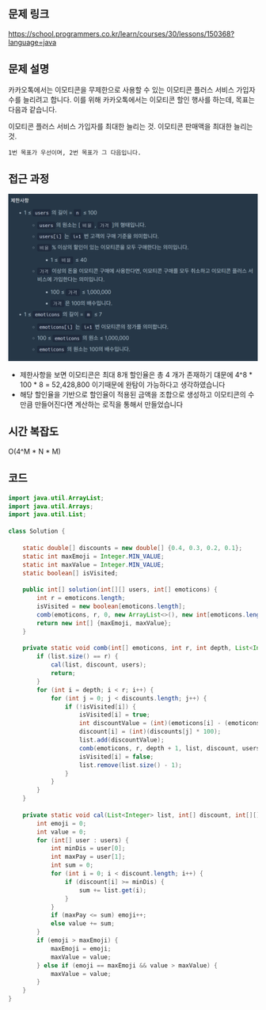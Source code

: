 ## 문제 링크
https://school.programmers.co.kr/learn/courses/30/lessons/150368?language=java

## 문제 설명

카카오톡에서는 이모티콘을 무제한으로 사용할 수 있는 이모티콘 플러스 서비스 가입자 수를 늘리려고 합니다.
이를 위해 카카오톡에서는 이모티콘 할인 행사를 하는데, 목표는 다음과 같습니다.

이모티콘 플러스 서비스 가입자를 최대한 늘리는 것.
이모티콘 판매액을 최대한 늘리는 것.

`1번 목표가 우선이며, 2번 목표가 그 다음입니다.`




## 접근 과정
![img_1.png](img_1.png)
- 제한사항을 보면 이모티콘은 최대 8개 할인율은 총 4 개가 존재하기 댸문에 4^8 * 100 * 8 = 52,428,800 이기때문에 완탐이 가능하다고 생각하였습니다
- 해당 할인율을 기반으로 할인율이 적용된 금액을 조합으로 생성하고 이모티콘의 수만큼 만들어진다면 계산하는 로직을 통해서 만들었습니다
## 시간 복잡도

O(4^M * N * M)

## 코드
```java
import java.util.ArrayList;
import java.util.Arrays;
import java.util.List;

class Solution {

    static double[] discounts = new double[] {0.4, 0.3, 0.2, 0.1};
    static int maxEmoji = Integer.MIN_VALUE;
    static int maxValue = Integer.MIN_VALUE;
    static boolean[] isVisited;
    
    public int[] solution(int[][] users, int[] emoticons) {
	    int r = emoticons.length;
	    isVisited = new boolean[emoticons.length];
	    comb(emoticons, r, 0, new ArrayList<>(), new int[emoticons.length], users);
	    return new int[] {maxEmoji, maxValue};
	}

	private static void comb(int[] emoticons, int r, int depth, List<Integer> list, int[] discount, int[][] users) {
		if (list.size() == r) {
			cal(list, discount, users);
			return;
		}
		for (int i = depth; i < r; i++) {
			for (int j = 0; j < discounts.length; j++) {
				if (!isVisited[i]) {
					isVisited[i] = true;
					int discountValue = (int)(emoticons[i] - (emoticons[i] * discounts[j]));
					discount[i] = (int)(discounts[j] * 100);
					list.add(discountValue);
					comb(emoticons, r, depth + 1, list, discount, users);
					isVisited[i] = false;
					list.remove(list.size() - 1);
				}
			}
		}
	}

	private static void cal(List<Integer> list, int[] discount, int[][] users) {
		int emoji = 0;
		int value = 0;
		for (int[] user : users) {
			int minDis = user[0];
			int maxPay = user[1];
			int sum = 0;
			for (int i = 0; i < discount.length; i++) {
				if (discount[i] >= minDis) {
					sum += list.get(i);
				}
			}
			if (maxPay <= sum) emoji++;
			else value += sum;
		}
		if (emoji > maxEmoji) {
			maxEmoji = emoji;
			maxValue = value;
		} else if (emoji == maxEmoji && value > maxValue) {
			maxValue = value;
		}
	}
}


```
